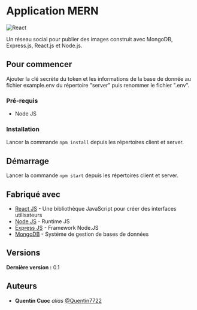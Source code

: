 # Application MERN

![React](https://img.shields.io/badge/react-%2320232a.svg?style=for-the-badge&logo=react&logoColor=%2361DAFB)

Un réseau social pour publier des images construit avec MongoDB, Express.js, React.js et Node.js.

## Pour commencer

Ajouter la clé secrète du token et les informations de la base de donnée au fichier example.env du répertoire "server" puis renommer le fichier ".env".

### Pré-requis

- Node JS

### Installation

Lancer la commande `npm install` depuis les répertoires client et server.

## Démarrage

Lancer la commande `npm start` depuis les répertoires client et server.

## Fabriqué avec

* [React JS](http://materializecss.com) - Une bibliothèque JavaScript pour créer des interfaces utilisateurs
* [Node JS](https://nodejs.org) - Runtime JS
* [Express JS](https://expressjs.com) - Framework Node.JS
* [MongoDB](https://www.mongodb.com/fr-fr) - Système de gestion de bases de données


## Versions

**Dernière version :** 0.1

## Auteurs

* **Quentin Cuoc** _alias_ [@Quentin7722](https://github.com/Quentin7722)
 


